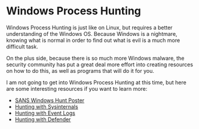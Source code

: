 # Windows Process Hunting
Windows Process Hunting is just like on Linux, but requires a better understanding of the Windows OS. Because Windows is a nightmare, knowing what is normal in order to find out what is evil is a much more difficult task. 

On the plus side, because there is so much more Windows malware, the security community has put a great deal more effort into creating resources on how to do this, as well as programs that will do it for you. 

I am not going to get into Windows Process Hunting at this time, but here are some interesting resources if you want to learn more:

* [SANS Windows Hunt Poster](https://www.sans.org/security-resources/posters/hunt-evil/35/download)
* [Hunting with Sysinternals](https://web.archive.org/web/20160515000000*/rsaconference.com/writable/presentations/file_upload/hta-t07r-license-to-kill-malware-hunting-with-the-sysinternals-tools_final.pdf)
* [Hunting with Event Logs](https://blueteamblog.com/threat-hunting-with-windows-security-event-logs)
* [Hunting with Defender](https://docs.microsoft.com/en-us/microsoft-365/security/defender-endpoint/advanced-hunting-overview?view=o365-worldwide)
